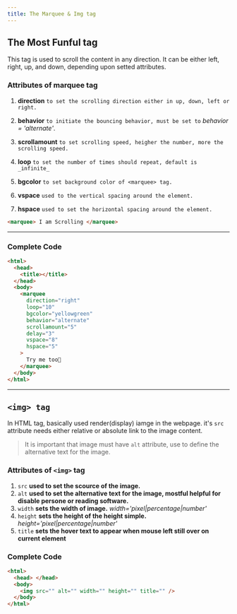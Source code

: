 ```yaml
---
title: The Marquee & Img tag
---
```


## The Most Funful tag

This tag is used to scroll the content in any direction. It can be either left, right, up, and down, depending upon setted attributes.

### Attributes of marquee tag

1. **direction** `to set the scrolling direction either in up, down, left or right.`
2. **behavior** `to initiate the bouncing behavior, must be set to` _behavior = 'alternate'_.
3. **scrollamount** `to set scrolling speed, heigher the number, more the scrolling speed.`

4. **loop** `to set the number of times should repeat, default is _infinite_`

5. **bgcolor** `to set background color of <marquee> tag.`

6. **vspace** `used to the vertical spacing around the element.`

7. **hspace** `used to set the horizontal spacing around the element.`

```html
<marquee> I am Scrolling </marquee>
```

---

### Complete Code

```html
<html>
  <head>
    <title></title>
  </head>
  <body>
    <marquee
      direction="right"
      loop="10"
      bgcolor="yellowgreen"
      behavior="alternate"
      scrollamount="5"
      delay="3"
      vspace="8"
      hspace="5"
    >
      Try me too🚀
    </marquee>
  </body>
</html>
```

---

## `<img> tag`

In HTML tag, basically used render(display) iamge in the webpage.
it's `src` attribute needs either relative or absolute link to the image content.

> It is important that image must have `alt` attribute, use to define the alternative text for the image.

### Attributes of `<img>` tag

1. `src` **used to set the scource of the image.**
2. `alt` **used to set the alternative text for the image, mostful helpful for disable persone or reading software.**
3. `width` **sets the width of image.**
   _width='pixel|percentage|number'_
4. `height` **sets the height of the height simple.**
   _height='pixel|percentage|number'_
5. `title` **sets the hover text to appear when mouse left still over on current element**

### Complete Code

```html
<html>
  <head> </head>
  <body>
    <img src="" alt="" width="" height="" title="" />
  </body>
</html>
```
